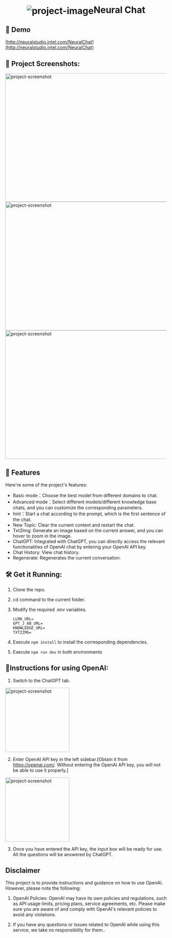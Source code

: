 <h1 align="center" id="title"><img align="center" src="./src/lib/assets/favicon.png" alt="project-image">Neural Chat</h1>

<h2>🚀 Demo</h2>

[http://neuralstudio.intel.com/NeuralChat](http://neuralstudio.intel.com/NeuralChat)

<h2>📸 Project Screenshots:</h2>

<img src="https://imgur.com/04qfWb8.png" alt="project-screenshot" width="800" height="400/">

<img src="https://imgur.com/yZ5AjWE.png" alt="project-screenshot" width="800" height="400/">

<img src="https://imgur.com/OgNJ0cM.png" alt="project-screenshot" width="800" height="400/">


<h2>🧐 Features</h2>

Here're some of the project's features:

- Basic mode：Choose the best model from different domains to chat.
- Advanced mode：Select different models/different knowledge base chats, and you can customize the corresponding parameters.
- hint：Start a chat according to the prompt, which is the first sentence of the chat.
- New Topic: Clear the current context and restart the chat.
- Txt2Img: Generate an image based on the current answer, and you can hover to zoom in the image.
- ChatGPT: Integrated with ChatGPT, you can directly access the relevant functionalities of OpenAI chat by entering your OpenAI API key.
- Chat History: View chat history.
- Regenerate: Regenerates the current conversation.

<h2>🛠️ Get it Running:</h2>

1. Clone the repo.

2. cd command to the current folder.

3. Modify the required .env variables.
    ```
    LLMA_URL=
    GPT_J_6B_URL=
    KNOWLEDGE_URL=
    TXT2IMG=

    ```
4. Execute `npm install` to install the corresponding dependencies.

5. Execute `npm run dev` in both environments

<h2>📕Instructions for using OpenAI:</h2> 

1. Switch to the ChatGPT tab.
<img src="https://imgur.com/8hJW8hh.png" alt="project-screenshot" width="200" height="200/">

2. Enter OpenAI API key in the left sidebar.[Obtain it from https://openai.com/. Without entering the OpenAI API key, you will not be able to use it properly.]
<img src="https://imgur.com/Iu7CmSa.png" alt="project-screenshot" width="200" height="200/">

3. Once you have entered the API key, the input box will be ready for use. All the questions will be answered by ChatGPT.

<h2>Disclaimer</h2> 
This project is to provide instructions and guidance on how to use OpenAI. However, please note the following:

1. OpenAI Policies: OpenAI may have its own policies and regulations, such as API usage limits, pricing plans, service agreements, etc. Please make sure you are aware of and comply with OpenAI's relevant policies to avoid any violations.

2. If you have any questions or issues related to OpenAI while using this service, we take no responsibility for them..
